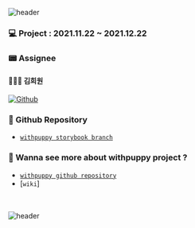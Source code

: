 ![header](https://capsule-render.vercel.app/api?type=wave&color=F7F1ED&height=300&section=header&text=🐶%20withpuppy%20🐶)

### 💻 Project : 2021.11.22 ~ 2021.12.22

### 📟 Assignee
 #### 👩🏻‍💻 김희원 
 <a href="https://github.com/heewonkim-dev"><img alt="Github" src ="https://img.shields.io/badge/Fullstack-@heewonkimdev-181717.svg?&style=for-the-badge&logo=Github&logoColor=white"/></a>
 

### 💾 Github Repository
* [`withpuppy storybook branch`]()


### 📖 Wanna see more about withpuppy project ? 
* [`withpuppy github repository`](https://github.com/codestates/withpuppy)
* [`wiki`]

<br><br>
![header](https://capsule-render.vercel.app/api?type=wave&color=F7F1ED&height=300&section=footer&text=Thank%20you%20for%20Reading!)
